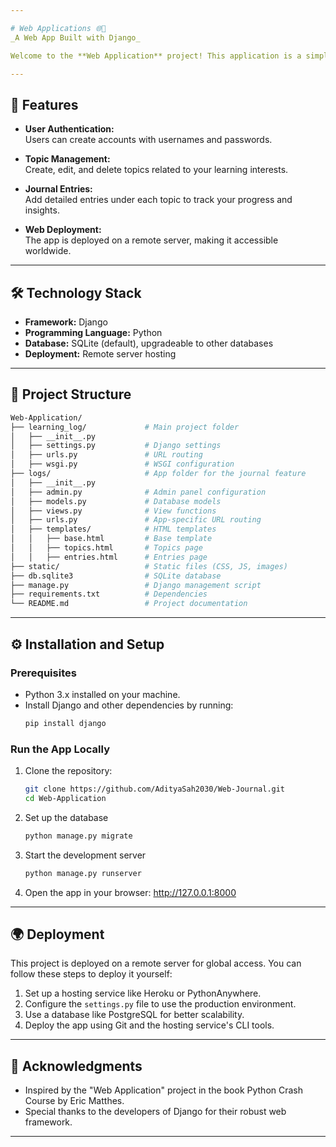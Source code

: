 ```yaml
---

# Web Applications 🌐📝  
_A Web App Built with Django_

Welcome to the **Web Application** project! This application is a simple and intuitive journal platform where users can record and track their learning progress. With account creation, secure logins, and a streamlined interface, users can document their journey across various topics.

---
```


## 🌟 Features  
- **User Authentication:**  
  Users can create accounts with usernames and passwords.  

- **Topic Management:**  
  Create, edit, and delete topics related to your learning interests.  

- **Journal Entries:**  
  Add detailed entries under each topic to track your progress and insights.  

- **Web Deployment:**  
  The app is deployed on a remote server, making it accessible worldwide.  

---

## 🛠️ Technology Stack  
- **Framework:** Django  
- **Programming Language:** Python  
- **Database:** SQLite (default), upgradeable to other databases  
- **Deployment:** Remote server hosting  

---

## 📂 Project Structure  
```bash
Web-Application/
├── learning_log/             # Main project folder
│   ├── __init__.py
│   ├── settings.py           # Django settings
│   ├── urls.py               # URL routing
│   ├── wsgi.py               # WSGI configuration
├── logs/                     # App folder for the journal feature
│   ├── __init__.py
│   ├── admin.py              # Admin panel configuration
│   ├── models.py             # Database models
│   ├── views.py              # View functions
│   ├── urls.py               # App-specific URL routing
│   ├── templates/            # HTML templates
│   │   ├── base.html         # Base template
│   │   ├── topics.html       # Topics page
│   │   ├── entries.html      # Entries page
├── static/                   # Static files (CSS, JS, images)
├── db.sqlite3                # SQLite database
├── manage.py                 # Django management script
├── requirements.txt          # Dependencies
└── README.md                 # Project documentation
```

---

## ⚙️ Installation and Setup  

### Prerequisites  
- Python 3.x installed on your machine.
- Install Django and other dependencies by running:
   ```bash
   pip install django
   
### Run the App Locally
1. Clone the repository:
   ```bash
   git clone https://github.com/AdityaSah2030/Web-Journal.git
   cd Web-Application
2. Set up the database
   ```bash
   python manage.py migrate
3. Start the development server
   ```bash
   python manage.py runserver
4. Open the app in your browser:
http://127.0.0.1:8000

---
## 🌍 Deployment
This project is deployed on a remote server for global access. You can follow these steps to deploy it yourself:

1. Set up a hosting service like Heroku or PythonAnywhere.
2. Configure the ```settings.py``` file to use the production environment.
3. Use a database like PostgreSQL for better scalability.
4. Deploy the app using Git and the hosting service's CLI tools.

---

## 🙌 Acknowledgments
- Inspired by the "Web Application" project in the book Python Crash Course by Eric Matthes.
- Special thanks to the developers of Django for their robust web framework.

---
